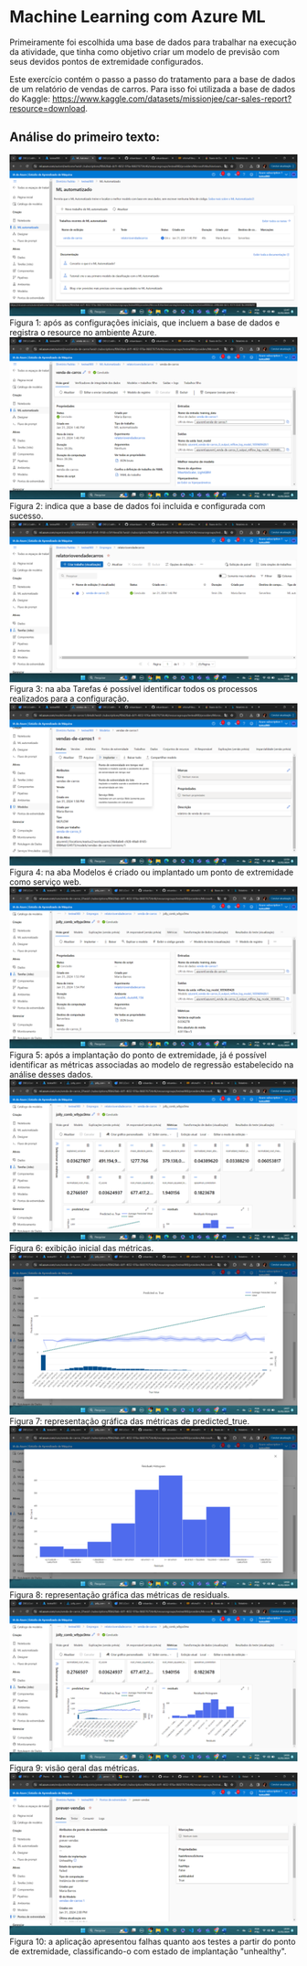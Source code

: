 # Machine Learning com Azure ML

Primeiramente foi escolhida uma base de dados para trabalhar na execução da atividade, que tinha como objetivo 
criar um modelo de previsão com seus devidos pontos de extremidade configurados.

Este exercício contém o passo a passo do tratamento para a base de dados de um relatório de vendas de carros. 
Para isso foi utilizada a base de dados do Kaggle: https://www.kaggle.com/datasets/missionjee/car-sales-report?resource=download.

## Análise do primeiro texto:
<img src="print_processo/exemplo01.png"/>
Figura 1: após as configurações iniciais, que incluem a base de dados e registra o resource no ambiente Azure.

<img src="print_processo/exemplo02.png"/>
Figura 2: indica que a base de dados foi incluida e configurada com sucesso.

<img src="print_processo/exemplo03.png"/>
Figura 3: na aba Tarefas é possível identificar todos os processos realizados para a configuração.

<img src="print_processo/exemplo04.png"/>
Figura 4: na aba Modelos é criado ou implantado um ponto de extremidade como serviço web.

<img src="print_processo/exemplo05.png"/>
Figura 5: após a implantação do ponto de extremidade, já é possível identificar as métricas associadas ao modelo de regressão
estabelecido na análise desses dados.

<img src="print_processo/exemplo06.png"/>
Figura 6: exibição inicial das métricas.

<img src="print_processo/exemplo07.png"/>
Figura 7: representação gráfica das métricas de predicted_true.

<img src="print_processo/exemplo08.png"/>
Figura 8: representação gráfica das métricas de residuals.

<img src="print_processo/exemplo09.png"/>
Figura 9: visão geral das métricas.

<img src="print_processo/exemplo10.png"/>
Figura 10: a aplicação apresentou falhas quanto aos testes a partir do ponto de extremidade,
classificando-o com estado de implantação "unhealthy".
